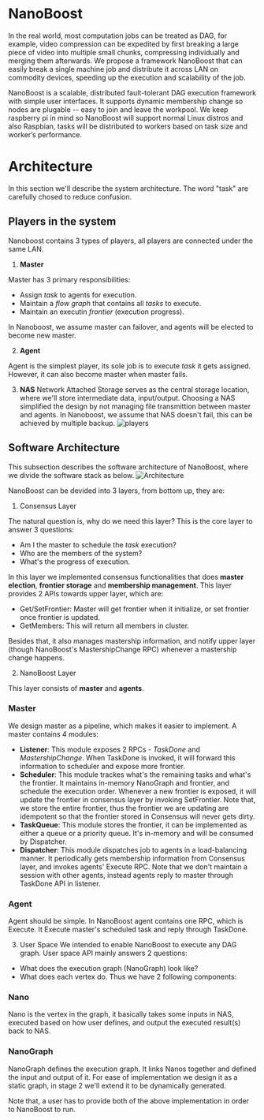 # NanoBoost

In the real world, most computation jobs can be treated as DAG, for example, video compression can be expedited by first breaking a large piece of video into multiple small chunks, compressing individually and merging them afterwards. We propose a framework NanoBoost that can easily break a single machine job and distribute it across LAN on commodity devices, speeding up the execution and scalability of the job. 

NanoBoost is a scalable, distributed fault-tolerant DAG execution framework with simple user interfaces. It supports dynamic membership change so nodes are plugable -- easy to join and leave the workpool. We keep raspberry pi in mind so NanoBoost will support normal Linux distros and also Raspbian, tasks will be distributed to workers based on task size and worker’s performance.

# Architecture
In this section we'll describe the system architecture. The word "task" are carefully chosed to reduce confusion.

## Players in the system
Nanoboost contains 3 types of players, all players are connected under the same LAN.
1. **Master**

Master has 3 primary responsibilities:
* Assign *task* to agents for execution.
* Maintain a *flow graph*  that contains all *tasks* to execute. 
* Maintain an executin *frontier* (execution progress).

In Nanoboost, we assume master can failover, and agents will be elected to become new master.

2. **Agent**

Agent is the simplest player, its sole job is to execute *task* it gets assigned. However, it can also become master when master fails.

3. **NAS**
Network Attached Storage serves as the central storage location, where we'll store intermediate data, input/output. Choosing a NAS simplified the design by not managing file transmittion between master and agents. In Nanoboost, we assume that NAS doesn't fail, this can be achieved by multiple backup.
![players](https://docs.google.com/drawings/d/e/2PACX-1vSFXql0Cossfx5Ca83LCHtUfP4QiFgLaEr20eytbUiZ54MGCAAHwpcLVXvcPj0mDkNZfriMN13eXoes/pub?w=960&h=720)

## Software Architecture
This subsection describes the software architecture of NanoBoost, where we divide the software stack as below.
![Architecture](https://docs.google.com/drawings/d/e/2PACX-1vRurl49ozZYTcWlaQMzBd2kBN8qbBRsgD5-r5edCAZ2DTafS9CTfMUn4Z6z4CgT42lrDFVy1Rpdw1C_/pub?w=960&h=720)

NanoBoost can be devided into 3 layers, from bottom up, they are:
1. Consensus Layer

The natural question is, why do we need this layer? This is the core layer to answer 3 questions:
* Am I the master to schedule the *task* execution?
* Who are the members of the system?
* What's the progress of execution.

In this layer we implemented consensus functionalities that does **master election**, **frontier storage** and **membership management**. This layer provides 2 APIs towards upper layer, which are:
* Get/SetFrontier: Master will get frontier when it initialize, or set frontier once frontier is updated.
* GetMembers: This will return all members in cluster.

Besides that, it also manages mastership information, and notify upper layer (though NanoBoost's MastershipChange RPC) whenever a mastership change happens.

2. NanoBoost Layer

This layer consists of **master** and **agents**.
### Master
We design master as a pipeline, which makes it easier to implement. A master contains 4 modules:
* **Listener**: This module exposes 2 RPCs - *TaskDone* and *MastershipChange*. When TaskDone is invoked, it will forward this information to scheduler and expose more frontier.
* **Scheduler**: This module trackes what's the remaining tasks and what's the frontier. It maintains in-memory NanoGraph and frontier, and schedule the execution order. Whenever a new frontier is exposed, it will update the frontier in consensus layer by invoking SetFrontier. Note that, we store the entire frontier, thus the frontier we are updating are idempotent so that the frontier stored in Consensus will never gets dirty.
* **TaskQueue**: This module stores the frontier, it can be implemented as either a queue or a priority queue. It's in-memory and will be consumed by Dispatcher.
* **Dispatcher**: This module dispatches job to agents in a load-balancing manner. It periodically gets membership information from Consensus layer, and invokes agents' Execute RPC. Note that we don't maintain a session with other agents, instead agents reply to master through TaskDone API in listener.

### Agent
Agent should be simple. In NanoBoost agent contains one RPC, which is Execute. It Execute master's scheduled task and reply through TaskDone.

3. User Space
We intended to enable NanoBoost to execute any DAG graph. User space API mainly answers 2 questions:
* What does the execution graph (NanoGraph) look like?
* What does each vertex do.
Thus we have 2 following components:
### Nano
Nano is the vertex in the graph, it basically takes some inputs in NAS, executed based on how user defines, and output the executed result(s) back to NAS. 

### NanoGraph
NanoGraph defines the execution graph. It links Nanos together and defined the input and output of it. For ease of implementation we design it as a static graph, in stage 2 we'll extend it to be dynamically generated. 

Note that, a user has to provide both of the above implementation in order to NanoBoost to run.
